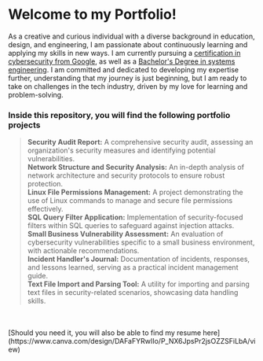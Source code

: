 # Welcome to my Portfolio!

As a creative and curious individual with a diverse background in education, design, and engineering, I am passionate about continuously learning and applying my skills in new ways.
I am currently pursuing a [certification in cybersecurity from Google](https://www.coursera.org/professional-certificates/google-cybersecurity), as well as a [Bachelor's Degree in systems engineering](https://drive.google.com/file/d/1gxTe8g2g7xJuvrRN5Rb4U7VxzWPTiLDP/view?usp=sharing). I am committed and dedicated to developing my expertise further, understanding that my journey is just beginning, but I am ready to take on challenges in the tech industry, driven by my love for learning and problem-solving.

### Inside this repository, you will find the following portfolio projects
> **Security Audit Report:** A comprehensive security audit, assessing an organization's security measures and identifying potential vulnerabilities.<br>
> **Network Structure and Security Analysis:** An in-depth analysis of network architecture and security protocols to ensure robust protection.<br>
> **Linux File Permissions Management:** A project demonstrating the use of Linux commands to manage and secure file permissions effectively.<br>
> **SQL Query Filter Application:** Implementation of security-focused filters within SQL queries to safeguard against injection attacks.<br>
> **Small Business Vulnerability Assessment:** An evaluation of cybersecurity vulnerabilities specific to a small business environment, with actionable recommendations.<br>
> **Incident Handler's Journal:** Documentation of incidents, responses, and lessons learned, serving as a practical incident management guide.<br>
> **Text File Import and Parsing Tool:** A utility for importing and parsing text files in security-related scenarios, showcasing data handling skills.
<br>
<br>
[Should you need it, you will also be able to find my resume here](https://www.canva.com/design/DAFaFYRwIIo/P_NX6JpsPr2jsOZZSFiLbA/view)

